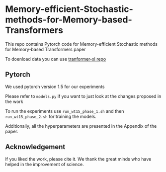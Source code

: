 # Memory-efficient-Stochastic-methods-for-Memory-based-Transformers
This repo contains Pytorch code for Memory-efficient Stochastic methods for Memory-based Transformers paper

To doenload data you can use [tranformer-xl repo](https://github.com/kimiyoung/transformer-xl)

## Pytorch

We used pytorch version 1.5 for our experiments

Please refer to `models.py` if you want to just look at the changes proposed in the work

To run the experiments use `run_wt15_phase_1.sh` and then `run_wt15_phase_2.sh` for training the models. 

Additionally, all the hyperparameters are presented in the Appendix of the paper.


## Acknowledgement

If you liked the work, please cite it. We thank the great minds who have helped in the improvement of science.

